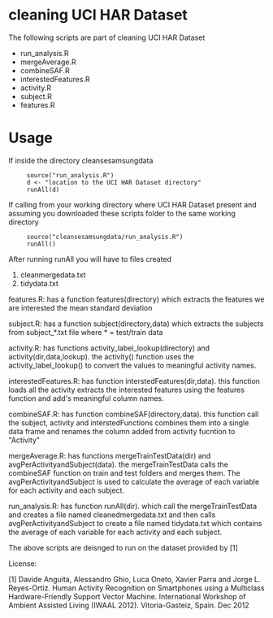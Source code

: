 cleaning UCI HAR Dataset
========================

The following scripts are part of cleaning UCI HAR Dataset
   * run_analysis.R 
   * mergeAverage.R
   * combineSAF.R
   * interestedFeatures.R
   * activity.R
   * subject.R
   * features.R
   
Usage 
=====

If inside the directory cleansesamsungdata
```{r}
     source("run_analysis.R")
     d <- "location to the UCI HAR Dataset directory"
     runAll(d) 
```
     
If calling from your working directory where UCI HAR Dataset
present and assuming you downloaded these scripts folder
to the same working directory
```{r}
     source("cleansesamsungdata/run_analysis.R")
     runAll()
```
     
After running runAll you will have to files created
  1. cleanmergedata.txt
  2. tidydata.txt
  
features.R: has a function features(directory) which extracts the features we are interested the mean
            standard deviation

subject.R: has a function subject(directory,data) which extracts the subjects from subject_*.txt file
           where * = test/train data
           
activity.R: has functions activity_label_lookup(directory) and activity(dir,data,lookup). the activity() 
            function uses the activity_label_lookup() to convert the values to meaningful activity
            names.
  
interestedFeatures.R: has function interstedFeatures(dir,data). this function loads all the activity
                    extracts the interested features using the features function
                    and add's meaningful column names.
                    
combineSAF.R: has function combineSAF(directory,data). this function call the subject, activity and
              interstedFunctions combines them into a single data frame and renames the column added 
              from activity fucntion to "Activity" 
              
mergeAverage.R: has functions mergeTrainTestData(dir) and avgPerActivityandSubject(data). the 
                mergeTrainTestData calls the combineSAF function on train and test folders and merges
                them. The avgPerActivityandSubject is used to calculate the average of each variable 
                for each activity and each subject.
                
run_analysis.R: has function runAll(dir). which call the mergeTrainTestData and creates a file named
                cleanedmergedata.txt and then calls avgPerActivityandSubject to create a file named
                tidydata.txt which contains the average of each variable for each activity and each 
                subject.
                
The above scripts are deisnged to run on the dataset provided by [1]

License:

[1] Davide Anguita, Alessandro Ghio, Luca Oneto, Xavier Parra and Jorge L. Reyes-Ortiz. Human Activity Recognition on Smartphones using a Multiclass Hardware-Friendly Support Vector Machine. International Workshop of Ambient Assisted Living (IWAAL 2012). Vitoria-Gasteiz, Spain. Dec 2012
   